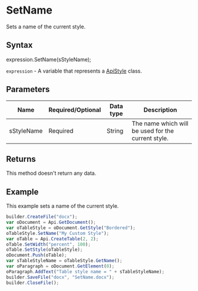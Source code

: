 # SetName

Sets a name of the current style.

## Syntax

expression.SetName(sStyleName);

`expression` - A variable that represents a [ApiStyle](../ApiStyle.md) class.

## Parameters

| **Name** | **Required/Optional** | **Data type** | **Description** |
| ------------- | ------------- | ------------- | ------------- |
| sStyleName | Required | String | The name which will be used for the current style. |

## Returns

This method doesn't return any data.

## Example

This example sets a name of the current style.

```javascript
builder.CreateFile("docx");
var oDocument = Api.GetDocument();
var oTableStyle = oDocument.GetStyle("Bordered");
oTableStyle.SetName("My Custom Style");
var oTable = Api.CreateTable(2, 2);
oTable.SetWidth("percent", 100);
oTable.SetStyle(oTableStyle);
oDocument.Push(oTable);
var sTableStyleName = oTableStyle.GetName();
var oParagraph = oDocument.GetElement(0);
oParagraph.AddText("Table style name = " + sTableStyleName);
builder.SaveFile("docx", "SetName.docx");
builder.CloseFile();
```